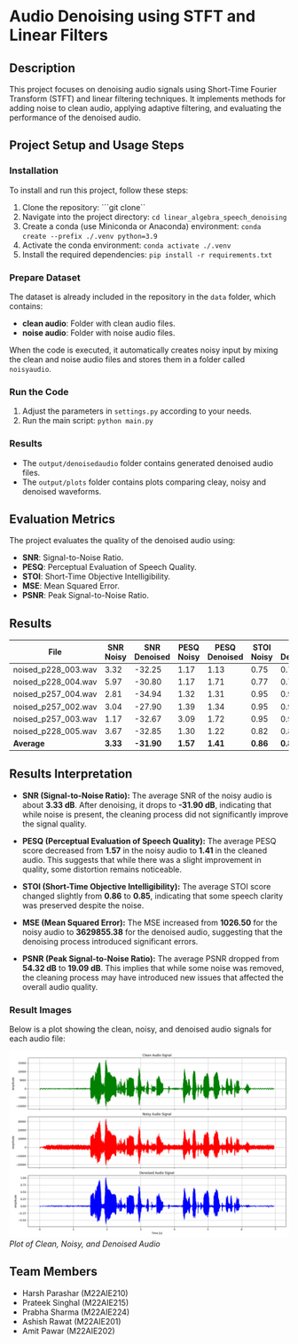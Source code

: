 # Audio Denoising using STFT and Linear Filters

## Description
This project focuses on denoising audio signals using Short-Time Fourier Transform (STFT) and linear filtering techniques. It implements methods for adding noise to clean audio, applying adaptive filtering, and evaluating the performance of the denoised audio.

## Project Setup and Usage Steps
### Installation
To install and run this project, follow these steps:

1. Clone the repository: ```git clone``
2. Navigate into the project directory: ```cd linear_algebra_speech_denoising```
3. Create a conda (use Miniconda or Anaconda) environment: ```conda create --prefix ./.venv python=3.9```
4. Activate the conda environment: ```conda activate ./.venv```
5. Install the required dependencies: ```pip install -r requirements.txt```

### Prepare Dataset
The dataset is already included in the repository in the `data` folder, which contains:
- **clean audio**: Folder with clean audio files.
- **noise audio**: Folder with noise audio files.

When the code is executed, it automatically creates noisy input by mixing the clean and noise audio files and stores them in a folder called `noisyaudio`.

### Run the Code
1. Adjust the parameters in `settings.py` according to your needs.
2. Run the main script: `python main.py`

### Results
- The `output/denoisedaudio` folder contains generated denoised audio files.
- The `output/plots` folder contains plots comparing cleay, noisy and denoised waveforms. 

## Evaluation Metrics
The project evaluates the quality of the denoised audio using:
- **SNR**: Signal-to-Noise Ratio.
- **PESQ**: Perceptual Evaluation of Speech Quality.
- **STOI**: Short-Time Objective Intelligibility.
- **MSE**: Mean Squared Error.
- **PSNR**: Peak Signal-to-Noise Ratio.

## Results

| File                   | SNR Noisy | SNR Denoised | PESQ Noisy | PESQ Denoised | STOI Noisy | STOI Denoised | MSE Noisy | MSE Denoised | PSNR Noisy | PSNR Denoised |
|------------------------|-----------|--------------|------------|---------------|------------|----------------|-----------|--------------|------------|----------------|
| noised_p228_003.wav    | 3.32     | -32.25       | 1.17       | 1.13          | 0.75       | 0.73           | 999.01    | 3598151.84    | 56.43      | 20.87          |
| noised_p228_004.wav    | 5.97     | -30.80       | 1.17       | 1.71          | 0.77       | 0.77           | 672.21    | 3195769.51    | 56.13      | 19.36          |
| noised_p257_004.wav    | 2.81     | -34.94       | 1.32       | 1.31          | 0.95       | 0.94           | 1111.79   | 6627045.69    | 57.71      | 19.96          |
| noised_p257_002.wav    | 3.04     | -27.90       | 1.39       | 1.34          | 0.95       | 0.95           | 1162.97   | 1441862.45    | 49.89      | 18.96          |
| noised_p257_003.wav    | 1.17     | -32.67       | 3.09       | 1.72          | 0.95       | 0.93           | 1461.65   | 3537393.54    | 51.00      | 17.16          |
| noised_p228_005.wav    | 3.67     | -32.85       | 1.30       | 1.22          | 0.82       | 0.80           | 751.38    | 3378909.27    | 54.74      | 18.21          |
| **Average**            | **3.33** | **-31.90**   | **1.57**   | **1.41**      | **0.86**   | **0.85**       | **1026.50**| **3629855.38**| **54.32**  | **19.09**      |


## Results Interpretation

- **SNR (Signal-to-Noise Ratio):** The average SNR of the noisy audio is about **3.33 dB**. After denoising, it drops to **-31.90 dB**, indicating that while noise is present, the cleaning process did not significantly improve the signal quality.

- **PESQ (Perceptual Evaluation of Speech Quality):** The average PESQ score decreased from **1.57** in the noisy audio to **1.41** in the cleaned audio. This suggests that while there was a slight improvement in quality, some distortion remains noticeable.

- **STOI (Short-Time Objective Intelligibility):** The average STOI score changed slightly from **0.86** to **0.85**, indicating that some speech clarity was preserved despite the noise.

- **MSE (Mean Squared Error):** The MSE increased from **1026.50** for the noisy audio to **3629855.38** for the denoised audio, suggesting that the denoising process introduced significant errors.

- **PSNR (Peak Signal-to-Noise Ratio):** The average PSNR dropped from **54.32 dB** to **19.09 dB**. This implies that while some noise was removed, the cleaning process may have introduced new issues that affected the overall audio quality.

### Result Images

Below is a plot showing the clean, noisy, and denoised audio signals for each audio file:

![Clean, Noisy, and Denoised Audio](https://raw.githubusercontent.com/parasharharsh16/linear_algebra_speech_denoising/main/output/plots/noised_p228_004.wav_audio_signals.png)
*Plot of Clean, Noisy, and Denoised Audio*

## Team Members

- Harsh Parashar (M22AIE210)
- Prateek Singhal (M22AIE215)
- Prabha Sharma (M22AIE224)
- Ashish Rawat (M22AIE201)
- Amit Pawar (M22AIE202)
